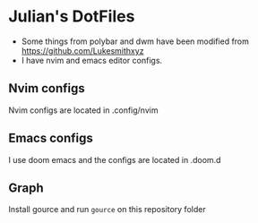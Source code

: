 # Julian's DotFiles
* Some things from polybar and dwm have been modified from https://github.com/Lukesmithxyz
* I have nvim and emacs editor configs.
## Nvim configs
Nvim configs are located in .config/nvim
## Emacs configs
I use doom emacs and the configs are located in .doom.d
## Graph
Install gource and run ```gource``` on this repository folder
